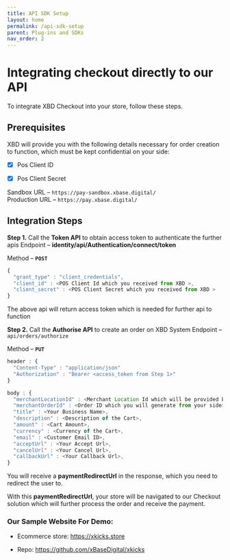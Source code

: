 ```yaml
---
title: API SDK Setup
layout: home
permalink: /api-sdk-setup
parent: Plug-ins and SDKs
nav_order: 2
---
```


# Integrating checkout directly to our API

To integrate XBD Checkout into your store, follow these steps.


## Prerequisites
XBD will provide you with the following details necessary for order creation to function, which must be kept confidential on your side:

- [x] Pos Client ID
- [x] Pos Client Secret


Sandbox URL – `https://pay-sandbox.xbase.digital/` <br />
Production URL – `https://pay.xbase.digital/`


## Integration Steps

<strong>Step 1.</strong> Call the <strong>Token API</strong> to obtain access token to authenticate the further apis
Endpoint – <strong>identity/api/Authentication/connect/token</strong>

Method – <strong>`POST`</strong>

```js
{ 
  "grant_type" : "client_credentials", 
  "client_id" : <POS Client Id which you received from XBD >, 
  "client_secret" : <POS Client Secret which you received from XBD >
}
```
The above api will return access token which is needed for further api to function

<strong>Step 2.</strong> Call the <strong>Authorise API</strong> to create an order on XBD System
Endpoint – `api/orders/authorize`

Method – <strong>`PUT`</strong>

```js
header : {
  "Content-Type" : "application/json"
  "Authorization" : "Bearer <access_token from Step 1>"
}
```

```js
body : { 
  "merchantLocationId" : <Merchant Location Id which will be provided by XBD>, 
  "merchantOrderId" : <Order ID which you will generate from your side>, 
  "title" : <Your Business Name>,
  "description" : <Description of the Cart>,
  "amount" : <Cart Amount>,
  "currency" : <Currency of the Cart>,
  "email" : <Customer Email ID>,
  "acceptUrl" : <Your Accept Url>,
  "cancelUrl" : <Your Cancel Url>,
  "callbackUrl" : <Your Callback Url>,
}
```


You will receive a <strong>paymentRedirectUrl</strong> in the response, which you need to redirect the user to.

With this <strong>paymentRedirectUrl</strong>, your store will be navigated to our Checkout solution which will further process the order and receive the payment.

### Our Sample Website For Demo:

- Ecommerce store: https://xkicks.store

- Repo: https://github.com/xBaseDigital/xkicks

